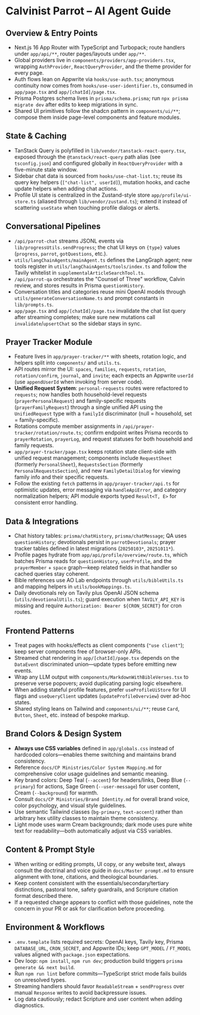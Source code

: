 # Calvinist Parrot – AI Agent Guide
## Overview & Entry Points
- Next.js 16 App Router with TypeScript and Turbopack; route handlers under `app/api/**`, router pages/layouts under `app/**`.
- Global providers live in `components/providers/app-providers.tsx`, wrapping `AuthProvider`, `ReactQueryProvider`, and the theme provider for every page.
- Auth flows lean on Appwrite via `hooks/use-auth.tsx`; anonymous continuity now comes from `hooks/use-user-identifier.ts`, consumed in `app/page.tsx` and `app/[chatId]/page.tsx`.
- Prisma Postgres schema lives in `prisma/schema.prisma`; run `npx prisma migrate dev` after edits to keep migrations in sync.
- Shared UI primitives follow the shadcn pattern in `components/ui/**`; compose them inside page-level components and feature modules.

## State & Caching
- TanStack Query is polyfilled in `lib/vendor/tanstack-react-query.tsx`, exposed through the `@tanstack/react-query` path alias (see `tsconfig.json`) and configured globally in `ReactQueryProvider` with a five-minute stale window.
- Sidebar chat data is sourced from `hooks/use-chat-list.ts`; reuse its query key helpers (`["chat-list", userId]`), mutation hooks, and cache update helpers when adding chat actions.
- Profile UI state is centralized in the Zustand-style store `app/profile/ui-store.ts` (aliased through `lib/vendor/zustand.ts`); extend it instead of scattering `useState` when touching profile dialogs or alerts.

## Conversational Pipelines
- `/api/parrot-chat` streams JSONL events via `lib/progressUtils.sendProgress`; the chat UI keys on `{type}` values (`progress`, `parrot`, `gotQuestions`, etc.).
- `utils/langChainAgents/mainAgent.ts` defines the LangGraph agent; new tools register in `utils/langChainAgents/tools/index.ts` and follow the Tavily whitelist in `supplementalArticleSearchTool.ts`.
- `/api/parrot-qa` orchestrates the "Counsel of Three" workflow, Calvin review, and stores results in Prisma `questionHistory`.
- Conversation titles and categories reuse mini OpenAI models through `utils/generateConversationName.ts` and prompt constants in `lib/prompts.ts`.
- `app/page.tsx` and `app/[chatId]/page.tsx` invalidate the chat list query after streaming completes; make sure new mutations call `invalidate`/`upsertChat` so the sidebar stays in sync.

## Prayer Tracker Module
- Feature lives in `app/prayer-tracker/**` with sheets, rotation logic, and helpers split into `components/` and `utils.ts`.
- API routes mirror the UI: `spaces`, `families`, `requests`, `rotation`, `rotation/confirm`, `journal`, and `invite`; each expects an Appwrite `userId` (use `appendUserId` when invoking from server code).
- **Unified Request System**: `personal-requests` routes were refactored to `requests`; now handles both household-level requests (`prayerPersonalRequest`) and family-specific requests (`prayerFamilyRequest`) through a single unified API using the `UnifiedRequest` type with a `familyId` discriminator (null = household, set = family-specific).
- Rotations compute member assignments in `/api/prayer-tracker/rotation/route.ts`; confirm endpoint writes Prisma records to `prayerRotation`, `prayerLog`, and request statuses for both household and family requests.
- `app/prayer-tracker/page.tsx` keeps rotation state client-side with unified request management; components include `RequestSheet` (formerly `PersonalSheet`), `RequestsSection` (formerly `PersonalRequestsSection`), and new `FamilyDetailDialog` for viewing family info and their specific requests.
- Follow the existing `fetch` patterns in `app/prayer-tracker/api.ts` for optimistic updates, error messaging via `handleApiError`, and category normalization helpers; API module exports typed `Result<T, E>` for consistent error handling.

## Data & Integrations
- Chat history tables: `prisma/chatHistory`, `prisma/chatMessage`; QA uses `questionHistory`; devotionals persist in `parrotDevotionals`; prayer tracker tables defined in latest migrations (`20250103*`, `20251011*`).
- Profile pages hydrate from `app/api/profile/overview/route.ts`, which batches Prisma reads for `questionHistory`, `userProfile`, and the `prayerMember` + `space` graph—keep related fields in that handler so cached queries stay coherent.
- Bible references use AO Lab endpoints through `utils/bibleUtils.ts` and mapping helpers in `utils/bookMappings.ts`.
- Daily devotionals rely on Tavily plus OpenAI JSON schema (`utils/devotionalUtils.ts`); guard execution when `TAVILY_API_KEY` is missing and require `Authorization: Bearer ${CRON_SECRET}` for cron routes.

## Frontend Patterns
- Treat pages with hooks/effects as client components (`"use client"`); keep server components free of browser-only APIs.
- Streamed chat rendering in `app/[chatId]/page.tsx` depends on the `DataEvent` discriminated union—update types before emitting new events.
- Wrap any LLM output with `components/MarkdownWithBibleVerses.tsx` to preserve verse popovers; avoid duplicating parsing logic elsewhere.
- When adding stateful profile features, prefer `useProfileUiStore` for UI flags and `useQueryClient` updates (`updateProfileOverview`) over ad-hoc states.
- Shared styling leans on Tailwind and `components/ui/**`; reuse `Card`, `Button`, `Sheet`, etc. instead of bespoke markup.

## Brand Colors & Design System
- **Always use CSS variables** defined in `app/globals.css` instead of hardcoded colors—enables theme switching and maintains brand consistency.
- Reference `docs/CP Ministries/Color System Mapping.md` for comprehensive color usage guidelines and semantic meaning.
- Key brand colors: Deep Teal (`--accent`) for headers/links, Deep Blue (`--primary`) for actions, Sage Green (`--user-message`) for user content, Cream (`--background`) for warmth.
- Consult `docs/CP Ministries/Brand Identity.md` for overall brand voice, color psychology, and visual style guidelines.
- Use semantic Tailwind classes (`bg-primary`, `text-accent`) rather than arbitrary hex utility classes to maintain theme consistency.
- Light mode uses warm Cream backgrounds; dark mode uses pure white text for readability—both automatically adjust via CSS variables.

## Content & Prompt Style
- When writing or editing prompts, UI copy, or any website text, always consult the doctrinal and voice guide in `docs/Master prompt.md` to ensure alignment with tone, citations, and theological boundaries.
- Keep content consistent with the essentials/secondary/tertiary distinctions, pastoral tone, safety guardrails, and Scripture citation format described there.
- If a requested change appears to conflict with those guidelines, note the concern in your PR or ask for clarification before proceeding.

## Environment & Workflows
- `.env.template` lists required secrets: OpenAI keys, Tavily key, Prisma `DATABASE_URL`, `CRON_SECRET`, and Appwrite IDs; keep `GPT_MODEL` / `FT_MODEL` values aligned with `package.json` expectations.
- Dev loop: `npm install`, `npm run dev`; production build triggers `prisma generate && next build`.
- Run `npm run lint` before commits—TypeScript strict mode fails builds on unresolved types.
- Streaming handlers should favor `ReadableStream` + `sendProgress` over manual `Response` writes to avoid backpressure issues.
- Log data cautiously; redact Scripture and user content when adding diagnostics.
